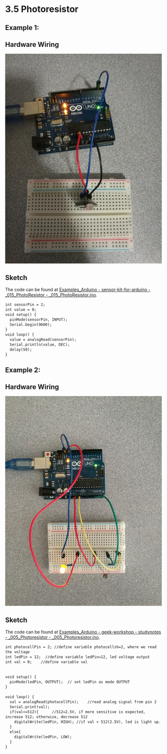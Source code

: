 # 3.5 Photoresistor

## Example 1: 

## Hardware Wiring

![Image](../../Examples/sensor-kit-for-arduino/015_photoresistor.jpg)


## Sketch

The code can be found at [Examples_Arduino - sensor-kit-for-arduino - _015_PhotoResistor - _015_PhotoResistor.ino](https://github.com/LongerVisionRobot/Examples_Arduino/blob/master/sensor-kit-for-arduino/_015_PhotoResistor/_015_PhotoResistor.ino).
```
int sensorPin = 2;
int value = 0;
void setup() {
  pinMode(sensorPin, INPUT);
  Serial.begin(9600);
}
void loop() {
  value = analogRead(sensorPin);
  Serial.println(value, DEC);
  delay(50);
}
```


## Example 2: 

## Hardware Wiring

![Image](../../Examples/geek-workshop/studynotes/005_photoresistor.jpg)


## Sketch

The code can be found at [Examples_Arduino - geek-workshop - studynotes - _005_Photoresistor - _005_Photoresistor.ino](https://github.com/LongerVisionRobot/Examples_Arduino/blob/master/geek-workshop/studynotes/_005_Photoresistor/_005_Photoresistor.ino).
```
int photocellPin = 2; //define variable photocellsh=2, where we read the voltage
int ledPin = 12;  //define variable ledPin=12, led voltage output
int val = 0;    //define variable val


void setup() { 
  pinMode(ledPin, OUTPUT);  // set ledPin as mode OUTPUT
} 

void loop() { 
  val = analogRead(photocellPin);    //read analog signal from pin 2
  Serial.print(val);
  if(val<=512){      //512=2.5V, if more sensitive is expected, increase 512; otherwise, decrease 512
    digitalWrite(ledPin, HIGH); //if val < 512(2.5V), led is light up.
  }
  else{
    digitalWrite(ledPin, LOW);
  }
}
```
